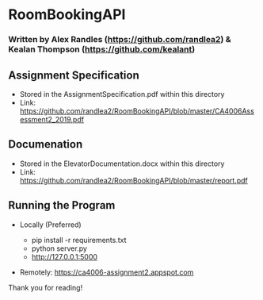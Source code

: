 # RoomBookingAPI
### Written by Alex Randles (https://github.com/randlea2) & Kealan Thompson (https://github.com/kealant) ##

## Assignment Specification ## 
* Stored in the AssignmentSpecification.pdf within this directory
* Link: https://github.com/randlea2/RoomBookingAPI/blob/master/CA4006Assessment2_2019.pdf

## Documenation ## 
* Stored in the ElevatorDocumentation.docx within this directory
* Link: https://github.com/randlea2/RoomBookingAPI/blob/master/report.pdf

## Running the Program
* Locally (Preferred)
  * pip install -r requirements.txt
  * python server.py
  * http://127.0.0.1:5000

* Remotely: https://ca4006-assignment2.appspot.com 

Thank you for reading! 
